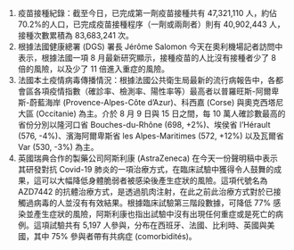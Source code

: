 1. 疫苗接種紀錄：截至今日，已完成第一劑疫苗接種共有 47,321,110 人，約佔 70.2%的人口，已完成疫苗接種程序（一劑或兩劑者）則有 40,902,443 人，接種次數累積為 83,683,241 次。
1. 根據法國健康總署 (DGS) 署長 Jérôme Salomon 今天在奧利機場記者訪問中表示，根據法國一項 8 月最新研究顯示，接種疫苗的人比沒有接種者少了 8 倍的風險，以及少了 11 倍進入重症的風險。
1. 法國本土疫情病毒傳播情況：根據法國公共衛生局最新的流行病報告中，各都會區各項疫情指數（確診率、檢測率、陽性率等）最高者以普羅旺斯-阿爾卑斯-蔚藍海岸 (Provence-Alpes-Côte d’Azur)、科西嘉 (Corse) 與奧克西塔尼大區 (Occitanie) 為主。介於 8 月 9 日與 15 日之間，每 10 萬人確診數最高的省份分別以隆河口省 Bouches-du-Rhône (698, +2%)、埃侯省 l’Hérault (576, -4%)、濱海阿爾卑斯省 les Alpes-Maritimes (572, +12%) 以及瓦爾省 Var (530, -3%) 為主。
1. 英國瑞典合作的製藥公司阿斯利康 (AstraZeneca) 在今天一份聲明稿中表示其研發對抗 Covid-19 肺炎的一項治療方式，在臨床試驗中獲得令人鼓舞的成果，這可以大幅降低身體脆弱者被感染後產生症狀的風險。這項代號名為 AZD7442 的抗體治療方式，是透過肌肉注射，在此之前此治療方式對於已接觸過病毒的人並沒有有效結果。根據臨床試驗第三階段數據，可降低 77% 感染並產生症狀的風險，阿斯利康也指出試驗中沒有出現任何重症或是死亡的病例。這項試驗共有 5,197 人參與，分布在西班牙、法國、比利時、英國與美國，其中 75% 參與者帶有共病症 (comorbidités)。
